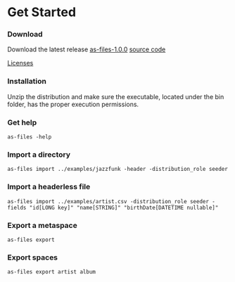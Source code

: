 # Get Started

### Download

Download the latest release <a href="http://activespaces.tibco.com/nexus/service/local/artifact/maven/redirect?r=snapshots&amp;g=com.tibco.as.io&amp;a=as-files&amp;v=1.0.0-SNAPSHOT&amp;e=zip&amp;c=distribution" target="_blank" class="btn btn-primary">as-files-1.0.0</a>
<a href="https://github.com/TIBCOSoftware/as-tools/tree/master/as-files" target="_blank" class="btn btn-primary">source code</a>

<a href="https://raw.githubusercontent.com/TIBCOSoftware/as-tools/master/as-files/LICENSE.txt" target="_blank">Licenses</a>

### Installation

Unzip the distribution and make sure the executable, located under the bin folder, has the proper execution permissions.

### Get help

	as-files -help

### Import a directory

	as-files import ../examples/jazzfunk -header -distribution_role seeder

### Import a headerless file 

	as-files import ../examples/artist.csv -distribution_role seeder -fields "id[LONG key]" "name[STRING]" "birthDate[DATETIME nullable]"

### Export a metaspace

	as-files export

### Export spaces

	as-files export artist album
